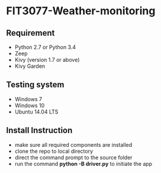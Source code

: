 # FIT3077-Weather-monitoring


## Requirement
- Python 2.7 or Python 3.4
- Zeep
- Kivy (version 1.7 or above)
- Kivy Garden

## Testing system
- Windows 7
- Windows 10
- Ubuntu 14.04 LTS

## Install Instruction
- make sure all required components are installed
- clone the repo to local directory 
- direct the command prompt to the source folder
- run the command **python -B driver.py** to initiate the app
